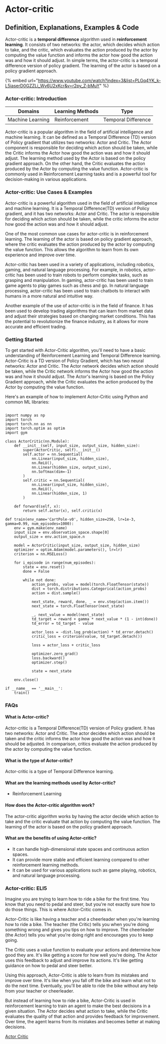 # Actor-critic

## Definition, Explanations, Examples & Code

Actor-critic is a **temporal difference** algorithm used in **reinforcement learning**. It consists of two networks: the actor, which decides which action to take, and the critic, which evaluates the action produced by the actor by computing the value function and informs the actor how good the action was and how it should adjust. In simple terms, the actor-critic is a temporal difference version of policy gradient. The learning of the actor is based on a policy gradient approach.

{% embed url="https://www.youtube.com/watch?index=3&list=PLGq4YK_k-L5iaserD0GZZLi_Wv6U2xKcr&v=r2py_Z-bMuY" %}

### Actor-critic: Introduction

| Domains          | Learning Methods | Type                |
| ---------------- | ---------------- | ------------------- |
| Machine Learning | Reinforcement    | Temporal Difference |

Actor-critic is a popular algorithm in the field of artificial intelligence and machine learning. It can be defined as a Temporal Difference (TD) version of Policy gradient that utilizes two networks: Actor and Critic. The Actor component is responsible for deciding which action should be taken, while the Critic informs the Actor how good the action was and how it should adjust. The learning method used by the Actor is based on the policy gradient approach. On the other hand, the Critic evaluates the action produced by the Actor by computing the value function. Actor-critic is commonly used in Reinforcement Learning tasks and is a powerful tool for decision-making in various applications.

### Actor-critic: Use Cases & Examples

Actor-critic is a powerful algorithm used in the field of artificial intelligence and machine learning. It is a Temporal Difference(TD) version of Policy gradient, and it has two networks: Actor and Critic. The actor is responsible for deciding which action should be taken, while the critic informs the actor how good the action was and how it should adjust.

One of the most common use cases for actor-critic is in reinforcement learning. The learning of the actor is based on policy gradient approach, where the critic evaluates the action produced by the actor by computing the value function. This allows the algorithm to learn from its own experience and improve over time.

Actor-critic has been used in a variety of applications, including robotics, gaming, and natural language processing. For example, in robotics, actor-critic has been used to train robots to perform complex tasks, such as grasping and manipulation. In gaming, actor-critic has been used to train game agents to play games such as chess and go. In natural language processing, actor-critic has been used to train chatbots to interact with humans in a more natural and intuitive way.

Another example of the use of actor-critic is in the field of finance. It has been used to develop trading algorithms that can learn from market data and adjust their strategies based on changing market conditions. This has the potential to revolutionize the finance industry, as it allows for more accurate and efficient trading.

### Getting Started

To get started with Actor-Critic algorithm, you'll need to have a basic understanding of Reinforcement Learning and Temporal Difference learning. Actor-Critic is a TD version of Policy Gradient, which has two neural networks: Actor and Critic. The Actor network decides which action should be taken, while the Critic network informs the Actor how good the action was and how it should adjust. The Actor's learning is based on the Policy Gradient approach, while the Critic evaluates the action produced by the Actor by computing the value function.

Here's an example of how to implement Actor-Critic using Python and common ML libraries:

```

import numpy as np
import torch
import torch.nn as nn
import torch.optim as optim
import gym

class ActorCritic(nn.Module):
    def __init__(self, input_size, output_size, hidden_size):
        super(ActorCritic, self).__init__()
        self.actor = nn.Sequential(
            nn.Linear(input_size, hidden_size),
            nn.ReLU(),
            nn.Linear(hidden_size, output_size),
            nn.Softmax(dim=-1)
        )
        self.critic = nn.Sequential(
            nn.Linear(input_size, hidden_size),
            nn.ReLU(),
            nn.Linear(hidden_size, 1)
        )

    def forward(self, x):
        return self.actor(x), self.critic(x)

def train(env_name='CartPole-v0', hidden_size=256, lr=1e-3, gamma=0.99, num_episodes=1000):
    env = gym.make(env_name)
    input_size = env.observation_space.shape[0]
    output_size = env.action_space.n

    model = ActorCritic(input_size, output_size, hidden_size)
    optimizer = optim.Adam(model.parameters(), lr=lr)
    criterion = nn.MSELoss()

    for i_episode in range(num_episodes):
        state = env.reset()
        done = False

        while not done:
            action_probs, value = model(torch.FloatTensor(state))
            dist = torch.distributions.Categorical(action_probs)
            action = dist.sample()

            next_state, reward, done, _ = env.step(action.item())
            next_state = torch.FloatTensor(next_state)

            _, next_value = model(next_state)
            td_target = reward + gamma * next_value * (1 - int(done))
            td_error = td_target - value

            actor_loss = -dist.log_prob(action) * td_error.detach()
            critic_loss = criterion(value, td_target.detach())

            loss = actor_loss + critic_loss

            optimizer.zero_grad()
            loss.backward()
            optimizer.step()

            state = next_state

    env.close()

if __name__ == '__main__':
    train()

```

### FAQs

#### What is Actor-critic?

Actor-critic is a Temporal Difference(TD) version of Policy gradient. It has two networks: Actor and Critic. The actor decides which action should be taken and the critic informs the actor how good the action was and how it should be adjusted. In comparison, critics evaluate the action produced by the actor by computing the value function.

#### What is the type of Actor-critic?

Actor-critic is a type of Temporal Difference learning.

#### What are the learning methods used by Actor-critic?

* Reinforcement Learning

#### How does the Actor-critic algorithm work?

The actor-critic algorithm works by having the actor decide which action to take and the critic evaluate that action by computing the value function. The learning of the actor is based on the policy gradient approach.

#### What are the benefits of using Actor-critic?

* It can handle high-dimensional state spaces and continuous action spaces.
* It can provide more stable and efficient learning compared to other reinforcement learning methods.
* It can be used for various applications such as game playing, robotics, and natural language processing.

### Actor-critic: ELI5

Imagine you are trying to learn how to ride a bike for the first time. You know that you need to pedal and steer, but you're not exactly sure how to do those things. This is where Actor-Critic comes in.

Actor-Critic is like having a teacher and a cheerleader when you're learning how to ride a bike. The teacher (the Critic) tells you when you're doing something wrong and gives you tips on how to improve. The cheerleader (the Actor) tells you what you're doing right and encourages you to keep going.

The Critic uses a value function to evaluate your actions and determine how good they are. It's like getting a score for how well you're doing. The Actor uses this feedback to adjust and improve its actions. It's like getting guidance on how to pedal and steer better.

Using this approach, Actor-Critic is able to learn from its mistakes and improve over time. It's like when you fall off the bike and learn what not to do the next time. Eventually, you'll be able to ride the bike without any help from your teacher or cheerleader.

But instead of learning how to ride a bike, Actor-Critic is used in reinforcement learning to train an agent to make the best decisions in a given situation. The Actor decides what action to take, while the Critic evaluates the quality of that action and provides feedback for improvement. Over time, the agent learns from its mistakes and becomes better at making decisions.

[Actor Critic](https://serp.ai/actor-critic/)
